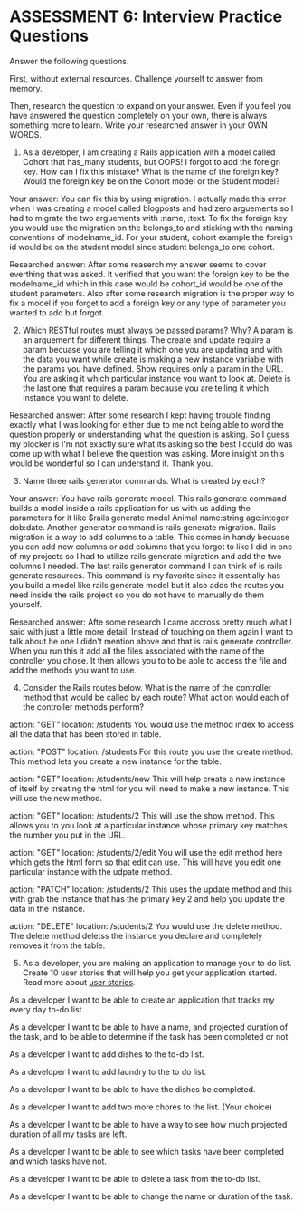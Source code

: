 # ASSESSMENT 6: Interview Practice Questions

Answer the following questions.

First, without external resources. Challenge yourself to answer from memory.

Then, research the question to expand on your answer. Even if you feel you have answered the question completely on your own, there is always something more to learn. Write your researched answer in your OWN WORDS.

1. As a developer, I am creating a Rails application with a model called Cohort that has_many students, but OOPS! I forgot to add the foreign key. How can I fix this mistake? What is the name of the foreign key? Would the foreign key be on the Cohort model or the Student model?

Your answer: You can fix this by using migration.  I actually made this error when I was creating a model called blogposts and had zero arguements so I had to migrate the two arguements with :name, :text.  To fix the foreign key you would use the migration on the belongs_to and sticking with the naming conventions of modelname_id. For your student, cohort example the foreign id would be on the student model since student belongs_to one cohort.

Researched answer: After some reaserch my answer seems to cover everthing that was asked.  It verified that you want the foreign key to be the modelname_id which in this case would be cohort_id would be one of the student parameters.  Also after some research migration is the proper way to fix a model if you forget to add a foreign key or any type of parameter you wanted to add but forgot.

2. Which RESTful routes must always be passed params? Why?
A param is an arguement for different things. The create and update require a param becuase you are telling it which one you are updating and with the data you want while create is making a new instance variable with the params you have defined.  Show requires only a param in the URL.  You are asking it which particular instance you want to look at.  Delete is the last one that requires a param because you are telling it which instance you want to delete.


Researched answer: After some research I kept having trouble finding exactly what I was looking for either due to me not being able to word the question properly or understanding what the question is asking.  So I guess my blocker is I'm not exactly sure what its asking so the best I could do was come up with what I believe the question was asking.  More insight on this would be wonderful so I can understand it.  Thank you.



3. Name three rails generator commands. What is created by each?

Your answer: You have rails generate model. This rails generate command builds a model inside a rails application for us with us adding the parameters for it like $rails generate model Animal name:string age:integer dob:date. Another generator command is rails generate migration.  Rails migration is a way to add columns to a table.  This comes in handy becuase you can add new columns or add columns that you forgot to like I did in one of my projects so I had to utilize rails generate migration and add the two columns I needed. The last rails generator command I can think of is rails generate resources.  This command is my favorite since it essentially has you build a model like rails generate model but it also adds the routes you need inside the rails project so you do not have to manually do them yourself.

Researched answer: Afte some research I came accross pretty much what I said with just a little more detail.  Instead of touching on them again I want to talk about he one I didn't mention above and that is rails generate controller.  When you run this it add all the files associated with the name of the controller you chose.  It then allows you to to be able to access the file and add the methods you want to use.

4. Consider the Rails routes below. What is the name of the controller method that would be called by each route? What action would each of the controller methods perform?

action: "GET" location: /students
You would use the method index to access all the data that has been stored in table.  

action: "POST" location: /students
For this route you use the create method.  This method lets you create a new instance for the table.

action: "GET" location: /students/new
This will help create a new instance of itself by creating the html for you will need to make a new instance. This will use the new method.

action: "GET" location: /students/2
This will use the show method. This allows you to you look at a particular instance whose primary key matches the number you put in the URL.

action: "GET" location: /students/2/edit
You will use the edit method here which gets the html form so that edit can use.  This will have you edit one particular instance with the udpate method.

action: "PATCH" location: /students/2
This uses the update method and this with grab the instance that has the primary key 2 and help you update the data in the instance.

action: "DELETE" location: /students/2
You would use the delete method.  The delete method deletss the instance you declare and completely removes it from the table.

5. As a developer, you are making an application to manage your to do list. Create 10 user stories that will help you get your application started. Read more about [user stories](https://www.atlassian.com/agile/project-management/user-stories).

As a developer I want to be able to create an application that tracks my every day to-do list

As a developer I want to be able to have a name, and projected duration of the task, and to be able to determine if the task has been completed or not

As a developer I want to add dishes to the to-do list.

As a developer I want to add laundry to the to do list.

As a developer I want to be able to have the dishes be completed.

As a developer I want to add two more chores to the list. (Your choice)

As a developer I want to be able to have a way to see how much projected duration of all my tasks are left. 

As a developer I want to be able to see which tasks have been completed and which tasks have not.

As a developer I want to be able to delete a task from the to-do list.

As a developer I want to be able to change the name or duration of the task.
